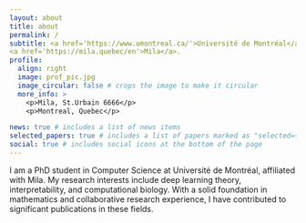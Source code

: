 ```yaml
---
layout: about
title: about
permalink: /
subtitle: <a href='https://www.umontreal.ca/'>Université de Montréal</a>.
<a href='https://mila.quebec/en'>Mila</a>.
profile:
  align: right
  image: prof_pic.jpg
  image_circular: false # crops the image to make it circular
  more_info: >
    <p>Mila, St.Urbain 6666</p>
    <p>Montreal, Quebec</p>

news: true # includes a list of news items
selected_papers: true # includes a list of papers marked as "selected={true}"
social: true # includes social icons at the bottom of the page
---
```


I am a PhD student in Computer Science at Université de Montréal, affiliated with Mila. My research interests include deep learning theory, interpretability, and computational biology. With a solid foundation in mathematics and collaborative research experience, I have contributed to significant publications in these fields.

<!-- Write your biography here. Tell the world about yourself. Link to your favorite [subreddit](http://reddit.com). You can put a picture in, too. The code is already in, just name your picture `prof_pic.jpg` and put it in the `img/` folder.

Put your address / P.O. box / other info right below your picture. You can also disable any of these elements by editing `profile` property of the YAML header of your `_pages/about.md`. Edit `_bibliography/papers.bib` and Jekyll will render your [publications page](/al-folio/publications/) automatically.

Link to your social media connections, too. This theme is set up to use [Font Awesome icons](https://fontawesome.com/) and [Academicons](https://jpswalsh.github.io/academicons/), like the ones below. Add your Facebook, Twitter, LinkedIn, Google Scholar, or just disable all of them. -->
